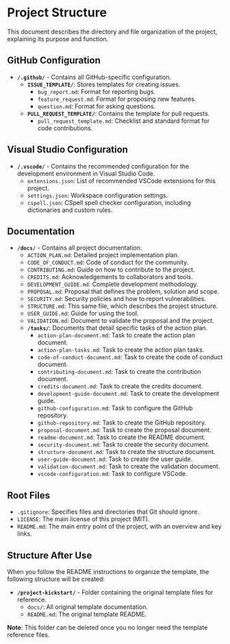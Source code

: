 # Project Structure

This document describes the directory and file organization of the project, explaining its purpose and function.

## GitHub Configuration

- **`/.github/`** - Contains all GitHub-specific configuration.
  - **`ISSUE_TEMPLATE/`**: Stores templates for creating issues.
    - `bug_report.md`: Format for reporting bugs.
    - `feature_request.md`: Format for proposing new features.
    - `question.md`: Format for asking questions.
  - **`PULL_REQUEST_TEMPLATE/`**: Contains the template for pull requests.
    - `pull_request_template.md`: Checklist and standard format for code contributions.

## Visual Studio Configuration

- **`/.vscode/`** - Contains the recommended configuration for the development environment in Visual Studio Code.
  - `extensions.json`: List of recommended VSCode extensions for this project.
  - `settings.json`: Workspace configuration settings.
  - `cspell.json`: CSpell spell checker configuration, including dictionaries and custom rules.

## Documentation

- **`/docs/`** - Contains all project documentation.
  - `ACTION_PLAN.md`: Detailed project implementation plan.
  - `CODE_OF_CONDUCT.md`: Code of conduct for the community.
  - `CONTRIBUTING.md`: Guide on how to contribute to the project.
  - `CREDITS.md`: Acknowledgements to collaborators and tools.
  - `DEVELOPMENT_GUIDE.md`: Complete development methodology.
  - `PROPOSAL.md`: Proposal that defines the problem, solution and scope.
  - `SECURITY.md`: Security policies and how to report vulnerabilities.
  - `STRUCTURE.md`: This same file, which describes the project structure.
  - `USER_GUIDE.md`: Guide for using the tool.
  - `VALIDATION.md`: Document to validate the proposal and the project.
  - **`/tasks/`**: Documents that detail specific tasks of the action plan.
    - `action-plan-document.md`: Task to create the action plan document.
    - `action-plan-tasks.md`: Task to create the action plan tasks.
    - `code-of-conduct-document.md`: Task to create the code of conduct document.
    - `contributing-document.md`: Task to create the contribution document.
    - `credits-document.md`: Task to create the credits document.
    - `development-guide-document.md`: Task to create the development guide.
    - `github-configuration.md`: Task to configure the GitHub repository.
    - `github-repository.md`: Task to create the GitHub repository.
    - `proposal-document.md`: Task to create the proposal document.
    - `readme-document.md`: Task to create the README document.
    - `security-document.md`: Task to create the security document.
    - `structure-document.md`: Task to create the structure document.
    - `user-guide-document.md`: Task to create the user guide.
    - `validation-document.md`: Task to create the validation document.
    - `vscode-configuration.md`: Task to configure VSCode.

## Root Files

- `.gitignore`: Specifies files and directories that Git should ignore.
- `LICENSE`: The main license of this project (MIT).
- `README.md`: The main entry point of the project, with an overview and key links.

## Structure After Use

When you follow the README instructions to organize the template, the following structure will be created:

- **`/project-kickstart/`** - Folder containing the original template files for reference.
  - `docs/`: All original template documentation.
  - `README.md`: The original template README.

**Note**: This folder can be deleted once you no longer need the template reference files.
